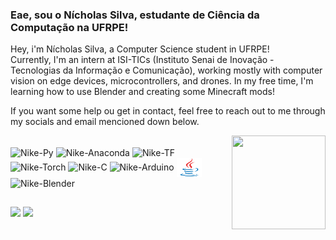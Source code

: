### Eae, sou o Nícholas Silva, estudante de Ciência da Computação na UFRPE!
Hey, i'm Nícholas Silva, a Computer Science student in UFRPE!
<br>Currently, I'm an intern at ISI-TICs (Instituto Senai de Inovação - Tecnologias da Informação e Comunicação), working mostly with computer vision on edge devices, microcontrollers, and drones. In my free time, I'm learning how to use Blender and creating some Minecraft mods!

If you want some help ou get in contact, feel free to reach out to me through my socials and email mencioned down below.

<img align="right" height="150" width="150" src="https://user-images.githubusercontent.com/61706973/175327627-698007fc-9ba0-45ff-958c-54b5e4f8ffeb.gif">
  
  <div style="display: inline_block" align="left"><br>
  <img align="center" alt="Nike-Py" height="30" width="40" src="https://cdn.jsdelivr.net/gh/devicons/devicon@latest/icons/python/python-original.svg"/>            
  <img align="center" alt="Nike-Anaconda" height="30" width="40"  src="https://cdn.jsdelivr.net/gh/devicons/devicon@latest/icons/anaconda/anaconda-original.svg" />  
  <img align="center" alt="Nike-TF" height="30" width="40" src="https://cdn.jsdelivr.net/gh/devicons/devicon@latest/icons/tensorflow/tensorflow-original.svg" />
  <img align="center" alt="Nike-Torch" height="30" width="40" src="https://cdn.jsdelivr.net/gh/devicons/devicon@latest/icons/pytorch/pytorch-original.svg" />
  <img align="center" alt="Nike-C" height="30" width="40" src="https://cdn.jsdelivr.net/gh/devicons/devicon/icons/c/c-original.svg"> 
  <img align="center" alt="Nike-Arduino" height="30" width="40" src="https://cdn.jsdelivr.net/gh/devicons/devicon@latest/icons/arduino/arduino-original.svg"/>
  <img align="center" alt="Nike-Java" height="30" width="40" src="https://raw.githubusercontent.com/devicons/devicon/master/icons/java/java-original.svg"/>
  <img align="center" alt="Nike-Blender" height="30" width="40" src="https://cdn.jsdelivr.net/gh/devicons/devicon@latest/icons/blender/blender-original.svg"/>
  
          
  <!--<img align="center" alt="Nike-Spring" height="30" width="40" src="https://cdn.jsdelivr.net/gh/devicons/devicon/icons/spring/spring-original.svg"> -->   
  <!--<img align="center" alt="Nike-HTML" height="30" width="40" src="https://raw.githubusercontent.com/devicons/devicon/master/icons/html5/html5-original.svg">
  <img align="center" alt="Nike-CSS" height="30" width="40" src="https://raw.githubusercontent.com/devicons/devicon/master/icons/css3/css3-original.svg"> -->
        

  

  <!--<img align="right" alt="Nike-Pic" height="150" style="border-radius:50px;" src="https://user-images.githubusercontent.com/61706973/175327627-698007fc-9ba0-45ff-958c-54b5e4f8ffeb.gif">-->
 </div>

  ##
  
  <div> 
  <a href="https://www.instagram.com/ncs.004/" target="_blank"><img src="https://img.shields.io/badge/-Instagram-%23E4405F?style=for-the-badge&logo=instagram&logoColor=white" target="_blank"></a>
  <a href = "mailto:nichcs@gmail.com"><img src="https://img.shields.io/badge/-Gmail-%23333?style=for-the-badge&logo=gmail&logoColor=white" target="_blank"></a> 
</div> 
